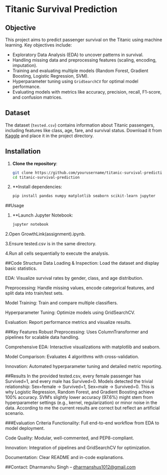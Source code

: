 # Titanic Survival Prediction

## Objective
This project aims to predict passenger survival on the Titanic using machine learning. Key objectives include:
- Exploratory Data Analysis (EDA) to uncover patterns in survival.
- Handling missing data and preprocessing features (scaling, encoding, imputation).
- Training and evaluating multiple models (Random Forest, Gradient Boosting, Logistic Regression, SVM).
- Hyperparameter tuning using `GridSearchCV` for optimal model performance.
- Evaluating models with metrics like accuracy, precision, recall, F1-score, and confusion matrices.

## Dataset
The dataset (`tested.csv`) contains information about Titanic passengers, including features like class, age, fare, and survival status. Download it from [Kaggle](https://www.kaggle.com/datasets/brendan45774/test-file) and place it in the project directory.

## Installation
1. **Clone the repository**:
   ```bash
   git clone https://github.com/yourusername/titanic-survival-prediction.git
   cd titanic-survival-prediction
   
2. **Install dependencies:
   ```bash
   pip install pandas numpy matplotlib seaborn scikit-learn jupyter

##Usage
1. **Launch Jupyter Notebook:

   ```bash
   jupyter notebook

2.Open GrowthLink(assignment).ipynb.

3.Ensure tested.csv is in the same directory.

4.Run all cells sequentially to execute the analysis.

##Code Structure
Data Loading & Inspection: Load the dataset and display basic statistics.

EDA: Visualize survival rates by gender, class, and age distribution.

Preprocessing: Handle missing values, encode categorical features, and split data into train/test sets.

Model Training: Train and compare multiple classifiers.

Hyperparameter Tuning: Optimize models using GridSearchCV.

Evaluation: Report performance metrics and visualize results.

##Key Features
Robust Preprocessing: Uses ColumnTransformer and pipelines for scalable data handling.

Comprehensive EDA: Interactive visualizations with matplotlib and seaborn.

Model Comparison: Evaluates 4 algorithms with cross-validation.

Innovation: Automated hyperparameter tuning and detailed metric reporting.

##Results
In the provided tested.csv, every female passenger has Survived=1, and every male has Survived=0.
Models detected the trivial relationship: Sex=female → Survived=1, Sex=male → Survived=0.
This is why Logistic Regression, Random Forest, and Gradient Boosting achieve 100% accuracy.
SVM’s slightly lower accuracy (97.6%) might stem from hyperparameter settings (e.g., kernel, regularization) or minor noise in the data.
According to me the current results are correct but reflect an artificial scenario.

###Evaluation Criteria
Functionality: Full end-to-end workflow from EDA to model deployment.

Code Quality: Modular, well-commented, and PEP8-compliant.

Innovation: Integration of pipelines and GridSearchCV for optimization.

Documentation: Clear README and in-code explanations.

##Contact: Dharmanshu Singh – dharmanshus1012@gmail.com
